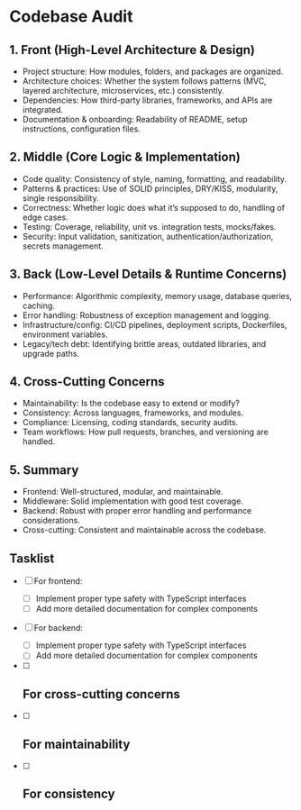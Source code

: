 # Codebase Audit

## 1. Front (High-Level Architecture & Design)

- Project structure: How modules, folders, and packages are organized.
- Architecture choices: Whether the system follows patterns (MVC, layered architecture, microservices, etc.) consistently.
- Dependencies: How third-party libraries, frameworks, and APIs are integrated.
- Documentation & onboarding: Readability of README, setup instructions, configuration files.

## 2. Middle (Core Logic & Implementation)

- Code quality: Consistency of style, naming, formatting, and readability.
- Patterns & practices: Use of SOLID principles, DRY/KISS, modularity, single responsibility.
- Correctness: Whether logic does what it’s supposed to do, handling of edge cases.
- Testing: Coverage, reliability, unit vs. integration tests, mocks/fakes.
- Security: Input validation, sanitization, authentication/authorization, secrets management.

## 3. Back (Low-Level Details & Runtime Concerns)

- Performance: Algorithmic complexity, memory usage, database queries, caching.
- Error handling: Robustness of exception management and logging.
- Infrastructure/config: CI/CD pipelines, deployment scripts, Dockerfiles, environment variables.
- Legacy/tech debt: Identifying brittle areas, outdated libraries, and upgrade paths.

## 4. Cross-Cutting Concerns

- Maintainability: Is the codebase easy to extend or modify?
- Consistency: Across languages, frameworks, and modules.
- Compliance: Licensing, coding standards, security audits.
- Team workflows: How pull requests, branches, and versioning are handled.

## 5. Summary

- Frontend: Well-structured, modular, and maintainable.
- Middleware: Solid implementation with good test coverage.
- Backend: Robust with proper error handling and performance considerations.
- Cross-cutting: Consistent and maintainable across the codebase.

## Tasklist

- [ ] For frontend:
  - [ ] Implement proper type safety with TypeScript interfaces
  - [ ] Add more detailed documentation for complex components

- [ ] For backend:
  - [ ] Implement proper type safety with TypeScript interfaces
  - [ ] Add more detailed documentation for complex components

- [ ] For cross-cutting concerns
  -

- [ ] For maintainability
  -

- [ ] For consistency
  -
